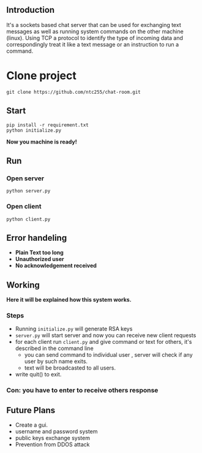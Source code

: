 ## Introduction
It's a sockets based chat server that can be used for exchanging text messages as well as running system commands on the other machine (linux). Using TCP a protocol to identify the type of incoming data and correspondingly treat it like a text message or an instruction to run a command.


# Clone project
```
git clone https://github.com/ntc255/chat-room.git
```

## Start
```
pip install -r requirement.txt
python initialize.py
```

**Now you machine is ready!**

## Run
### Open server
```
python server.py
```
### Open client
```
python client.py
```

## Error handeling
- **Plain Text too long**
- **Unauthorized user**
- **No acknowledgement received**


## Working 
**Here it will be explained how this system works.**
### Steps
- Running `initialize.py` will generate RSA keys 
- `server.py` will start server and now you can receive new client requests
- for each client run `client.py` and give command or text for others, it's described in the command line
  - you can send command to individual user , server will check if any user by such name exits.
  - text will be broadcasted to all users.
- write quit() to exit. 

### Con: you have to enter to receive others response

## Future Plans
- Create a gui.
- username and password system
- public keys exchange system
- Prevention from DDOS attack

